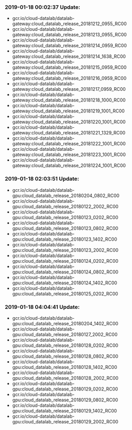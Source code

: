 ### 2019-01-18 00:02:37 Update:

- gcr.io/cloud-datalab/datalab-gateway:cloud_datalab_release_20181212_0955_RC00
- gcr.io/cloud-datalab/datalab-gateway:cloud_datalab_release_20181213_0955_RC00
- gcr.io/cloud-datalab/datalab-gateway:cloud_datalab_release_20181214_0959_RC00
- gcr.io/cloud-datalab/datalab-gateway:cloud_datalab_release_20181214_1638_RC00
- gcr.io/cloud-datalab/datalab-gateway:cloud_datalab_release_20181215_0959_RC00
- gcr.io/cloud-datalab/datalab-gateway:cloud_datalab_release_20181216_0959_RC00
- gcr.io/cloud-datalab/datalab-gateway:cloud_datalab_release_20181217_0959_RC00
- gcr.io/cloud-datalab/datalab-gateway:cloud_datalab_release_20181218_1000_RC00
- gcr.io/cloud-datalab/datalab-gateway:cloud_datalab_release_20181219_1001_RC00
- gcr.io/cloud-datalab/datalab-gateway:cloud_datalab_release_20181220_1001_RC00
- gcr.io/cloud-datalab/datalab-gateway:cloud_datalab_release_20181221_1329_RC00
- gcr.io/cloud-datalab/datalab-gateway:cloud_datalab_release_20181222_1001_RC00
- gcr.io/cloud-datalab/datalab-gateway:cloud_datalab_release_20181223_1001_RC00
- gcr.io/cloud-datalab/datalab-gateway:cloud_datalab_release_20181224_1001_RC00
### 2019-01-18 02:03:51 Update:

- gcr.io/cloud-datalab/datalab-gpu:cloud_datalab_release_20180204_0802_RC00
- gcr.io/cloud-datalab/datalab-gpu:cloud_datalab_release_20180122_2002_RC00
- gcr.io/cloud-datalab/datalab-gpu:cloud_datalab_release_20180123_0202_RC00
- gcr.io/cloud-datalab/datalab-gpu:cloud_datalab_release_20180123_0802_RC00
- gcr.io/cloud-datalab/datalab-gpu:cloud_datalab_release_20180123_1402_RC00
- gcr.io/cloud-datalab/datalab-gpu:cloud_datalab_release_20180123_2002_RC00
- gcr.io/cloud-datalab/datalab-gpu:cloud_datalab_release_20180124_0202_RC00
- gcr.io/cloud-datalab/datalab-gpu:cloud_datalab_release_20180124_0802_RC00
- gcr.io/cloud-datalab/datalab-gpu:cloud_datalab_release_20180124_1402_RC00
- gcr.io/cloud-datalab/datalab-gpu:cloud_datalab_release_20180125_0202_RC00
### 2019-01-18 04:04:41 Update:

- gcr.io/cloud-datalab/datalab-gpu:cloud_datalab_release_20180204_1402_RC00
- gcr.io/cloud-datalab/datalab-gpu:cloud_datalab_release_20180127_2002_RC00
- gcr.io/cloud-datalab/datalab-gpu:cloud_datalab_release_20180128_0202_RC00
- gcr.io/cloud-datalab/datalab-gpu:cloud_datalab_release_20180128_0802_RC00
- gcr.io/cloud-datalab/datalab-gpu:cloud_datalab_release_20180128_1402_RC00
- gcr.io/cloud-datalab/datalab-gpu:cloud_datalab_release_20180128_2002_RC00
- gcr.io/cloud-datalab/datalab-gpu:cloud_datalab_release_20180129_0202_RC00
- gcr.io/cloud-datalab/datalab-gpu:cloud_datalab_release_20180129_0802_RC00
- gcr.io/cloud-datalab/datalab-gpu:cloud_datalab_release_20180129_1402_RC00
- gcr.io/cloud-datalab/datalab-gpu:cloud_datalab_release_20180129_2002_RC00
